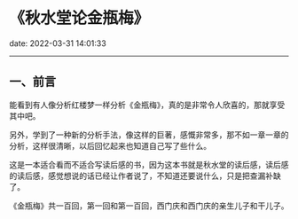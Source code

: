 # 《秋水堂论金瓶梅》

date: 2022-03-31 14:01:33

---

## 一、前言

能看到有人像分析红楼梦一样分析《金瓶梅》，真的是非常令人欣喜的，那就享受其中吧。

另外，学到了一种新的分析手法，像这样的巨著，感慨非常多，那不如一章一章的分析，这样很清晰，以后回忆起来也知道自己写了些什么。

这是一本适合看而不适合写读后感的书，因为这本书就是秋水堂的读后感，读后感的读后感，感觉想说的话已经让作者说了，不知道还要说什么，只是把查漏补缺了。

《金瓶梅》共一百回，第一回和第一百回，西门庆和西门庆的亲生儿子和干儿子。
